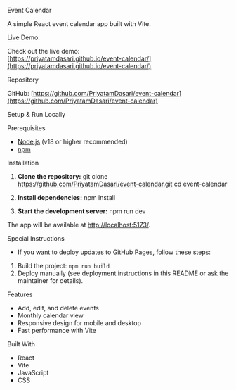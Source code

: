Event Calendar

A simple React event calendar app built with Vite.

Live Demo:

Check out the live demo:  
[https://priyatamdasari.github.io/event-calendar/](https://priyatamdasari.github.io/event-calendar/)

Repository

GitHub: [https://github.com/PriyatamDasari/event-calendar](https://github.com/PriyatamDasari/event-calendar)

Setup & Run Locally

Prerequisites

- [Node.js](https://nodejs.org/) (v18 or higher recommended)
- [npm](https://www.npmjs.com/)

Installation

1. **Clone the repository:**
git clone https://github.com/PriyatamDasari/event-calendar.git
cd event-calendar

2. **Install dependencies:**
npm install

3. **Start the development server:**
npm run dev

The app will be available at [http://localhost:5173/](http://localhost:5173/).

Special Instructions

- If you want to deploy updates to GitHub Pages, follow these steps:
1. Build the project: `npm run build`
2. Deploy manually (see deployment instructions in this README or ask the maintainer for details).

Features

- Add, edit, and delete events
- Monthly calendar view
- Responsive design for mobile and desktop
- Fast performance with Vite

Built With

- React
- Vite
- JavaScript
- CSS


